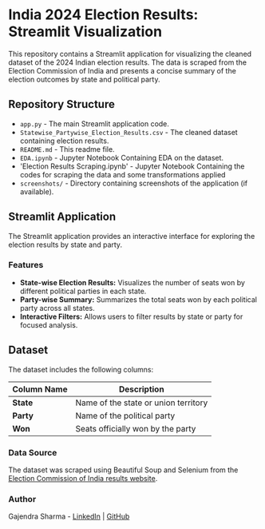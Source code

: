# India 2024 Election Results: Streamlit Visualization

This repository contains a Streamlit application for visualizing the cleaned dataset of the 2024 Indian election results. The data is scraped from the Election Commission of India and presents a concise summary of the election outcomes by state and political party.

## Repository Structure

- `app.py` - The main Streamlit application code.
- `Statewise_Partywise_Election_Results.csv` - The cleaned dataset containing election results.
- `README.md` - This readme file.
- `EDA.ipynb` - Jupyter Notebook Containing EDA on the dataset.
- 'Election Results Scraping.ipynb' - Jupyter Notebook Containing the codes for scraping the data and some transformations applied
- `screenshots/` - Directory containing screenshots of the application (if available).

## Streamlit Application

The Streamlit application provides an interactive interface for exploring the election results by state and party.

### Features

- **State-wise Election Results:** Visualizes the number of seats won by different political parties in each state.
- **Party-wise Summary:** Summarizes the total seats won by each political party across all states.
- **Interactive Filters:** Allows users to filter results by state or party for focused analysis.


## Dataset

The dataset includes the following columns:

| Column Name | Description                              |
|-------------|------------------------------------------|
| **State**   | Name of the state or union territory     |
| **Party**   | Name of the political party              |
| **Won**     | Seats officially won by the party        |

### Data Source

The dataset was scraped using Beautiful Soup and Selenium from the [Election Commission of India results website](https://results.eci.gov.in/PcResultGenJune2024/index.htm).

### Author

Gajendra Sharma - [LinkedIn](https://www.linkedin.com/in/gajendra-sharma) | [GitHub](https://github.com/gajendrasharma-github)
